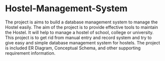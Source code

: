 # Hostel-Management-System
The project is aims to build a database management system to manage the Hostel easily. The aim of the  project is to provide effective tools to maintain the Hostel. It will help to manage a hostel of school,  college or university. This project is to get rid from manual entry and record system and try to give easy  and simple database management system for hostels. The project is included ER Diagram, Conceptual  Schema, and other supporting requirement information.
